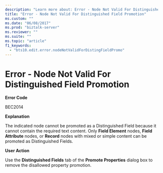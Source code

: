 ```yaml
---
description: "Learn more about: Error - Node Not Valid For Distinguished Field Promotion"
title: "Error - Node Not Valid For Distinguished Field Promotion"
ms.custom: ""
ms.date: "06/08/2017"
ms.prod: "biztalk-server"
ms.reviewer: ""
ms.suite: ""
ms.topic: "article"
f1_keywords: 
  - "bts10.edit.error.nodeNotValidForDistingFieldPromo"
---
```

# Error - Node Not Valid For Distinguished Field Promotion
**Error Code**  
  
 BEC2014  
  
 **Explanation**  
  
 The indicated node cannot be promoted as a Distinguished Field because it cannot contain the required text content. Only **Field Element** nodes, **Field Attribute** nodes, or **Record** nodes with mixed or simple content can be promoted as Distinguished Fields.  
  
 **User Action**  
  
 Use the **Distinguished Fields** tab of the **Promote Properties** dialog box to remove the disallowed property promotion.
